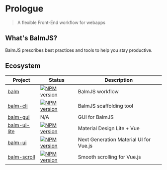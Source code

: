 # Prologue

> A flexible Front-End workflow for webapps

## What's BalmJS?

BalmJS prescribes best practices and tools to help you stay productive.

## Ecosystem

| Project                                               | Status                                                 | Description                            |
| ----------------------------------------------------- | ------------------------------------------------------ | -------------------------------------- |
| [balm](https://github.com/balmjs/balm)                | [![NPM version][balm-image]][balm-url]                 | BalmJS workflow                        |
| [balm-cli](https://github.com/balmjs/balm-cli)        | [![NPM version][balm-cli-image]][balm-cli-url]         | BalmJS scaffolding tool                |
| [balm-gui](https://github.com/balmjs/balm-gui)        | N/A                                                    | GUI for BalmJS                         |
| [balm-ui-lite](https://github.com/balmjs/ui-vue-lite) | [![NPM version][balm-ui-lite-image]][balm-ui-lite-url] | Material Design Lite + Vue             |
| [balm-ui](https://github.com/balmjs/ui-vue)           | [![NPM version][balm-ui-image]][balm-ui-url]           | Next Generation Material UI for Vue.js |
| [balm-scroll](https://github.com/balmjs/balm-scroll)  | [![NPM version][balm-scroll-image]][balm-scroll-url]   | Smooth scrolling for Vue.js            |

[balm-image]: https://badge.fury.io/js/balm.svg
[balm-url]: https://npmjs.org/package/balm
[balm-cli-image]: https://badge.fury.io/js/balm-cli.svg
[balm-cli-url]: https://npmjs.org/package/balm-cli
[balm-ui-lite-image]: https://badge.fury.io/js/balm-ui-lite.svg
[balm-ui-lite-url]: https://npmjs.org/package/balm-ui-lite
[balm-ui-image]: https://badge.fury.io/js/balm-ui.svg
[balm-ui-url]: https://npmjs.org/package/balm-ui
[balm-scroll-image]: https://badge.fury.io/js/balm-scroll.svg
[balm-scroll-url]: https://npmjs.org/package/balm-scroll

